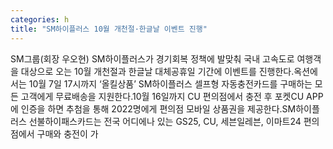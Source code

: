 ```yaml
---
categories: h
title: "SM하이플러스 10월 개천절·한글날 이벤트 진행"
---
```

SM그룹(회장 우오현) SM하이플러스가 경기회복 정책에 발맞춰 국내 고속도로 여행객을 대상으로 오는 10월 개천절과 한글날 대체공휴일 기간에 이벤트를 진행한다.옥션에서는 10월 7일 17시까지 ‘올킬상품’ SM하이플러스 셀프형 자동충전카드를 구매하는 모든 고객에게 무료배송을 지원한다.10월 16일까지 CU 편의점에서 충전 후 포켓CU APP에 인증을 하면 추첨을 통해 2022명에게 편의점 모바일 상품권을 제공한다.SM하이플러스 선불하이패스카드는 전국 어디에나 있는 GS25, CU, 세븐일레븐, 이마트24 편의점에서 구매와 충전이 가